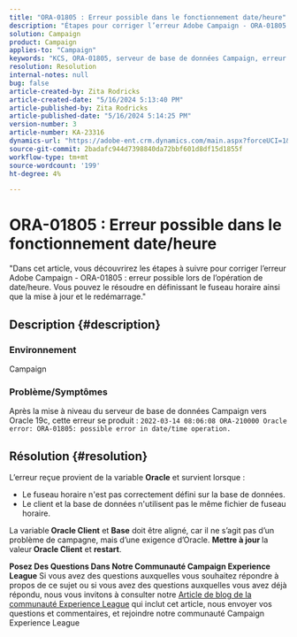 ```yaml
---
title: "ORA-01805 : Erreur possible dans le fonctionnement date/heure"
description: "Étapes pour corriger l’erreur Adobe Campaign - ORA-01805."
solution: Campaign
product: Campaign
applies-to: "Campaign"
keywords: "KCS, ORA-01805, serveur de base de données Campaign, erreur d’Oracle, Campaign"
resolution: Resolution
internal-notes: null
bug: false
article-created-by: Zita Rodricks
article-created-date: "5/16/2024 5:13:40 PM"
article-published-by: Zita Rodricks
article-published-date: "5/16/2024 5:14:25 PM"
version-number: 3
article-number: KA-23316
dynamics-url: "https://adobe-ent.crm.dynamics.com/main.aspx?forceUCI=1&pagetype=entityrecord&etn=knowledgearticle&id=5111d3a0-a713-ef11-9f89-6045bd0298d4"
source-git-commit: 2badafc944d7398840da72bbf601d8df15d1855f
workflow-type: tm+mt
source-wordcount: '199'
ht-degree: 4%

---
```


# ORA-01805 : Erreur possible dans le fonctionnement date/heure


&quot;Dans cet article, vous découvrirez les étapes à suivre pour corriger l’erreur Adobe Campaign - ORA-01805 : erreur possible lors de l’opération de date/heure. Vous pouvez le résoudre en définissant le fuseau horaire ainsi que la mise à jour et le redémarrage.&quot;

## Description {#description}


### <b>Environnement</b>

Campaign



### <b>Problème/Symptômes</b>

Après la mise à niveau du serveur de base de données Campaign vers Oracle 19c, cette erreur se produit : `2022-03-14 08:06:08 ORA-210000 Oracle error: ORA-01805: possible error in date/time operation.`


## Résolution {#resolution}


L’erreur reçue provient de la variable <b>Oracle</b> et survient lorsque :

- Le fuseau horaire n&#39;est pas correctement défini sur la base de données.
- Le client et la base de données n&#39;utilisent pas le même fichier de fuseau horaire.


La variable<b> Oracle Client</b> et <b>Base</b> doit être aligné, car il ne s’agit pas d’un problème de campagne, mais d’une exigence d’Oracle. <b>Mettre à jour </b>la valeur<b> Oracle Client</b> et <b>restart</b>.


<b>Posez Des Questions Dans Notre Communauté Campaign Experience League</b>
Si vous avez des questions auxquelles vous souhaitez répondre à propos de ce sujet ou si vous avez des questions auxquelles vous avez déjà répondu, nous vous invitons à consulter notre [Article de blog de la communauté Experience League](https://experienceleaguecommunities.adobe.com/t5/adobe-campaign-classic-blogs/introducing-top-kcs-articles-curated-for-your-troubleshooting/bc-p/672426#M132 "Suivez le lien.") qui inclut cet article, nous envoyer vos questions et commentaires, et rejoindre notre communauté Campaign Experience League
